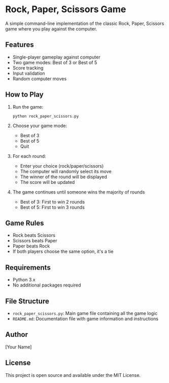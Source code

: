 # Rock, Paper, Scissors Game

A simple command-line implementation of the classic Rock, Paper, Scissors game where you play against the computer.

## Features

- Single-player gameplay against computer
- Two game modes: Best of 3 or Best of 5
- Score tracking
- Input validation
- Random computer moves

## How to Play

1. Run the game:
   ```
   python rock_paper_scissors.py
   ```

2. Choose your game mode:
   - Best of 3
   - Best of 5
   - Quit

3. For each round:
   - Enter your choice (rock/paper/scissors)
   - The computer will randomly select its move
   - The winner of the round will be displayed
   - The score will be updated

4. The game continues until someone wins the majority of rounds
   - Best of 3: First to win 2 rounds
   - Best of 5: First to win 3 rounds

## Game Rules

- Rock beats Scissors
- Scissors beats Paper
- Paper beats Rock
- If both players choose the same option, it's a tie

## Requirements

- Python 3.x
- No additional packages required

## File Structure

- `rock_paper_scissors.py`: Main game file containing all the game logic
- `README.md`: Documentation file with game information and instructions

## Author

[Your Name]

## License

This project is open source and available under the MIT License. 